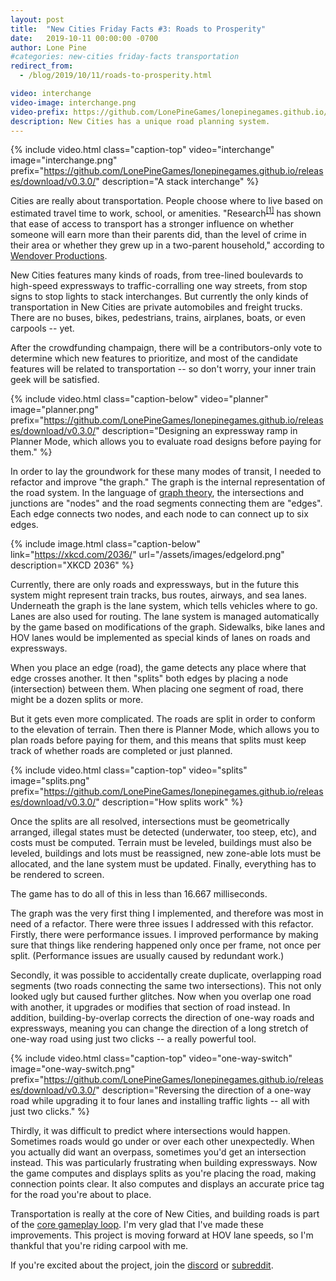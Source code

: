 ```yaml
---
layout: post
title:  "New Cities Friday Facts #3: Roads to Prosperity"
date:   2019-10-11 00:00:00 -0700
author: Lone Pine
#categories: new-cities friday-facts transportation
redirect_from:
  - /blog/2019/10/11/roads-to-prosperity.html

video: interchange
video-image: interchange.png
video-prefix: https://github.com/LonePineGames/lonepinegames.github.io/releases/download/v0.3.0/
description: New Cities has a unique road planning system.
---
```


{% include video.html class="caption-top"
  video="interchange" image="interchange.png"
  prefix="https://github.com/LonePineGames/lonepinegames.github.io/releases/download/v0.3.0/"
  description="A stack interchange" %}

Cities are really about transportation. People choose where to live based on estimated travel time to work, school, or amenities. "Research<sup>[&#91;1&#93;][1]</sup> has shown that ease of access to transport has a stronger influence on whether someone will earn more than their parents did, than the level of crime in their area or whether they grew up in a two-parent household," according to [Wendover Productions].

New Cities features many kinds of roads, from tree-lined boulevards to high-speed expressways to traffic-corralling one way streets, from stop signs to stop lights to stack interchanges. But currently the only kinds of transportation in New Cities are private automobiles and freight trucks. There are no buses, bikes, pedestrians, trains, airplanes, boats, or even carpools -- yet.

After the crowdfunding champaign, there will be a contributors-only vote to determine which new features to prioritize, and most of the candidate features will be related to transportation -- so don't worry, your inner train geek will be satisfied.

{% include video.html class="caption-below" video="planner" image="planner.png"
  prefix="https://github.com/LonePineGames/lonepinegames.github.io/releases/download/v0.3.0/"
  description="Designing an expressway ramp in Planner Mode, which allows you to evaluate road designs before paying for them." %}

In order to lay the groundwork for these many modes of transit, I needed to refactor and improve "the graph." The graph is the internal representation of the road system. In the language of [graph theory], the intersections and junctions are "nodes" and the road segments connecting them are "edges". Each edge connects two nodes, and each node to can connect up to six edges.

{% include image.html class="caption-below"
  link="https://xkcd.com/2036/"
  url="/assets/images/edgelord.png"
  description="XKCD 2036" %}

Currently, there are only roads and expressways, but in the future this system might represent train tracks, bus routes, airways, and sea lanes. Underneath the graph is the lane system, which tells vehicles where to go. Lanes are also used for routing. The lane system is managed automatically by the game based on modifications of the graph. Sidewalks, bike lanes and HOV lanes would be implemented as special kinds of lanes on roads and expressways.

When you place an edge (road), the game detects any place where that edge crosses another. It then "splits" both edges by placing a node (intersection) between them. When placing one segment of road, there might be a dozen splits or more.

But it gets even more complicated. The roads are split in order to conform to the elevation of terrain. Then there is Planner Mode, which allows you to plan roads before paying for them, and this means that splits must keep track of whether roads are completed or just planned.

{% include video.html class="caption-top"
  video="splits" image="splits.png"
  prefix="https://github.com/LonePineGames/lonepinegames.github.io/releases/download/v0.3.0/"
  description="How splits work" %}

Once the splits are all resolved, intersections must be geometrically arranged, illegal states must be detected (underwater, too steep, etc), and costs must be computed. Terrain must be leveled, buildings must also be leveled, buildings and lots must be reassigned, new zone-able lots must be allocated, and the lane system must be updated. Finally, everything has to be rendered to screen.

The game has to do all of this in less than 16.667 milliseconds.

The graph was the very first thing I implemented, and therefore was most in need of a refactor. There were three issues I addressed with this refactor. Firstly, there were performance issues. I improved performance by making sure that things like rendering happened only once per frame, not once per split. (Performance issues are usually caused by redundant work.)

Secondly, it was possible to accidentally create duplicate, overlapping road segments (two roads connecting the same two intersections). This not only looked ugly but caused further glitches. Now when you overlap one road with another, it upgrades or modifies that section of road instead. In addition, building-by-overlap corrects the direction of one-way roads and expressways, meaning you can change the direction of a long stretch of one-way road using just two clicks -- a really powerful tool.

{% include video.html class="caption-top"
  video="one-way-switch" image="one-way-switch.png"
  prefix="https://github.com/LonePineGames/lonepinegames.github.io/releases/download/v0.3.0/"
  description="Reversing the direction of a one-way road while upgrading it to four lanes and installing traffic lights -- all with just two clicks." %}

Thirdly, it was difficult to predict where intersections would happen. Sometimes roads would go under or over each other unexpectedly. When you actually did want an overpass, sometimes you'd get an intersection instead.  This was particularly frustrating when building expressways. Now the game computes and displays splits as you're placing the road, making connection points clear. It also computes and displays an accurate price tag for the road you're about to place.

Transportation is really at the core of New Cities, and building roads is part of the [core gameplay loop]. I'm very glad that I've made these improvements. This project is moving forward at HOV lane speeds, so I'm thankful that you're riding carpool with me.

If you're excited about the project, join the [discord] or [subreddit].

[Wendover Productions]: https://youtu.be/fwjwePe-HmA
[1]: https://nascsp.org/wp-content/uploads/2018/02/issuebrief-benefitsofruralpublictransportation.pdf
[graph theory]: https://en.wikipedia.org/wiki/Graph_theory
[core gameplay loop]: https://gameanalytics.com/how-to-perfect-your-games-core-loop.html
[subreddit]: https://www.reddit.com/r/New_Cities
[discord]: https://discord.gg/udgeB2E
